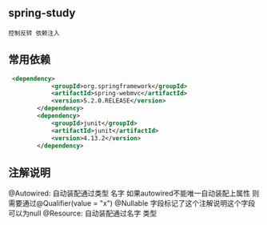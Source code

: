 ## spring-study
``控制反转 依赖注入``
## 常用依赖
```xml
 <dependency>
            <groupId>org.springframework</groupId>
            <artifactId>spring-webmvc</artifactId>
            <version>5.2.0.RELEASE</version>
        </dependency>
        <dependency>
            <groupId>junit</groupId>
            <artifactId>junit</artifactId>
            <version>4.13.2</version>
        </dependency>
```

## 注解说明
@Autowired: 自动装配通过类型 名字
    如果autowired不能唯一自动装配上属性 则需要通过@Qualifier(value = "x")
@Nullable 字段标记了这个注解说明这个字段可以为null
@Resource: 自动装配通过名字 类型